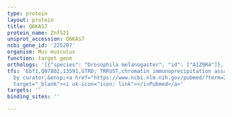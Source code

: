 ```yaml
---
type: protein
layout: protein
title: Q6KAS7
protein_name: Znf521
uniprot_accession: Q6KAS7
ncbi_gene_id: '225207'
organism: Mus musculus
function: target gene
orthologs: '[{"species": "Drosophila melanogaster", "id": ["A1Z9R4"]}, {"species": "Homo sapiens", "id": ["<a href=\"/protein/q96k83\">Q96K83</a>"]}, {"species": "Rattus norvegicus", "id": ["A0A0G2JT53"]}]'
tfs: 'Ebf1,Q07802,13591,GTRD; TRRUST,chromatin immunoprecipitation assay; inferred
  by curator,&ensp;<a href="https://www.ncbi.nlm.nih.gov/pubmed/?term=23209378%5Buid%5D+OR+29087512%5Buid%5D+OR+27924024%5Buid%5D+OR+18338816%5Buid%5D"
  target="_blank"><i uk-icon="icon: link"></i>Pubmed</a>'
targets: ''
binding_sites: ''

---
```

